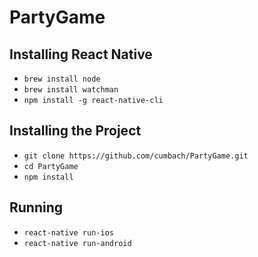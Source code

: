 # PartyGame

## Installing React Native
- `brew install node`
- `brew install watchman`
- `npm install -g react-native-cli`

## Installing the Project
- `git clone https://github.com/cumbach/PartyGame.git`
- `cd PartyGame`
- `npm install`

## Running
- `react-native run-ios`
- `react-native run-android`
